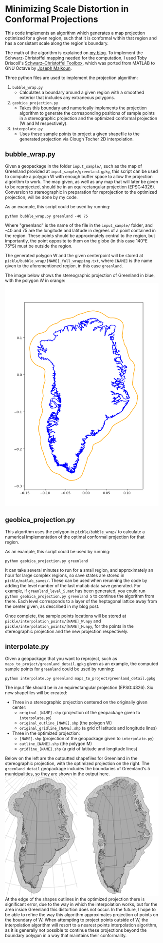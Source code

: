 # Minimizing Scale Distortion in Conformal Projections
This code implements an algorithm which generates a map projection optimized for a given region, such that it is conformal within that region and has a consistant scale along the region's boundary.

The math of the algorithm is explained on [my blog](https://www.geobica.com/bl/mdc/). To implement the Schwarz-Christoffel mapping needed for the computation, I used Toby Driscoll's [Schwarz–Christoffel Toolbox](https://tobydriscoll.net/project/sc-toolbox/), which was ported from MATLAB to GNU Octave by [Joseph Malkoun](https://github.com/joemalk/sc_toolbox_octave).
 
Three python files are used to implement the projection algorithm:
1. `bubble_wrap.py`
	- Calculates a boundary around a given region with a smoothed exterior that includes any extraneous polygons.
2. `geobica_projection.py`
	- Takes this boundary and numerically implements the projection algorithm to generate the corresponding positions of sample points in a stereographic projection and the optimized conformal projection (W and M respectively).
3. `interpolate.py`
	- Uses these sample points to project a given shapefile to the generated projection via Clough Tocher 2D interpolation.

## bubble_wrap.py

Given a geopackage in the folder `input_sample/`, such as the map of Greenland provided at `input_sample/greenland.gpkg`, this script can be used to compute a polygon W with enough buffer space to allow the projection algorithm to work. The map given, as well as any map that will later be given to be reprojected, should be in an equirectangular projection (EPSG:4326). Conversion to stereographic in preparation for reprojection to the optimized projection, will be done by my code.

As an example, this script could be used by running:
```
python bubble_wrap.py greenland -40 75
```
Where "greenland" is the name of the file in the `input_sample/` folder, and -40 and 75 are the longitude and latitude in degrees of a point contained in the region. These points should be approximately central to the region, but importantly, the point opposite to them on the globe (in this case 140°E 75°S) must be outside the region.

The generated polygon W and the given centerpoint will be stored at `pickle/bubble_wrap/[NAME]_full_wrapping.txt`, where `[NAME]` is the name given to the aforementioned region, in this case `greenland`.

The image below shows the stereographic projection of Greenland in blue, with the polygon W in orange: 
![A stereographic projection of Greenland showing the generated polygon around it.](wrapped_greenland.png)

## geobica_projection.py

This algorithm uses the polygon in `pickle/bubble_wrap/` to calculate a numerical implementation of the optimal conformal projection for that region.

As an example, this script could be used by running:
```
python geobica_projection.py greenland
```
It can take several minutes to run for a small region, and approximately an hour for large complex regions, so save states are stored in `pickle/matlab_saves/`. These can be used when rerunning the code by adding the level number of the last matlab data save generated. For example, if `greenland_level_5.mat` has been generated, you could run `python geobica_projection.py greenland 5` to continue the algorithm from there. Each level corresponds to a layer of the heptagonal lattice away from the center given, as described in my blog post.

Once complete, the sample points locations will be stored at `pickle/interpolation_points/[NAME]_W.npy` and `pickle/interpolation_points/[NAME]_M.npy`, for the points in the stereographic projection and the new projection respectively.

## interpolate.py

Given a geopackage that you want to reproject, such as `maps_to_project/greenland_detail.gpkg` given as an example, the computed sample points for `greenland` could be used by running:
```
python interpolate.py greenland maps_to_project/greenland_detail.gpkg
```
The input file should be in an equirectangular projection (EPSG:4326). Six new shapefiles will be created:
+ Three in a stereographic projection centered on the originally given center:
	- `original_[NAME].shp` (projection of the geopackage given to `interpolate.py`)
	- `original_outline_[NAME].shp` (the polygon W)
	- `original_gridline_[NAME].shp` (a grid of latitude and longitude lines)
+ Three in the optimized projection:
	- `[NAME].shp` (projection of the geopackage given to `interpolate.py`)
	- `outline_[NAME].shp` (the polygon M)
	- `gridline_[NAME].shp` (a grid of latitude and longitude lines)

Below on the left are the outputted shapefiles for Greenland in the stereographic projection, with the optimized projection on the right. The `greenland_detail` geopackage includes the boundaries of Greenland's 5 municipalities, so they are shown in the output here.
![A side by side comparison of the six output shapefiles for Greenland.](output_greenland.png)
At the edge of the shapes outlines in the optimized projection there is significant error, due to the way in which the interpolation works, but for the area inside Greenland this distortion does not occur. In the future, I hope to be able to refine the way this algorithm approximates projection of points on the boundary of W. When attempting to project points outside of W, the interpolation algorithm will resort to a nearest points interpolation algorithm, as it is generally not possible to continue these projections beyond the boundary polygon in a way that maintains their conformality.